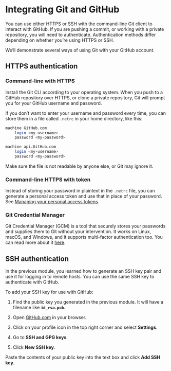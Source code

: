 # Integrating Git and GitHub
You can use either HTTPS or SSH with the command-line Git client to interact with GitHub. If you are pushing a commit, or working with a private repository, you will need to authenticate. Authentication methods differ depending on whether you’re using HTTPS or SSH.

We’ll demonstrate several ways of using Git with your GitHub account.

## HTTPS authentication

### Command-line with HTTPS
Install the Git CLI according to your operating system. When you push to a GitHub repository over HTTPS, or clone a private repository, Git will prompt you for your GitHub username and password.

If you don’t want to enter your username and password every time, you can store them in a file called `.netrc` in your home directory, like this:

```bash
machine GitHub.com
    login <my-username>
    password <my-password>

machine api.GitHub.com
    login <my-username>
    password <my-password>
```

Make sure the file is not readable by anyone else, or Git may ignore it.

### Command-line HTTPS with token
Instead of storing your password in plaintext in the `.netrc` file, you can generate a personal access token and use that in place of your password. See [Managing your personal access tokens](https://docs.github.com/en/authentication/keeping-your-account-and-data-secure/managing-your-personal-access-tokens).

### Git Credential Manager
Git Credential Manager (GCM) is a tool that securely stores your passwords and supplies them to Git without your intervention. It works on Linux, macOS, and Windows, and it supports multi-factor authentication too. You can read more about it [here](https://github.com/git-ecosystem/git-credential-manager).

## SSH authentication
In the previous module, you learned how to generate an SSH key pair and use it for logging in to remote hosts. You can use the same SSH key to authenticate with GitHub.

To add your SSH key for use with GitHub:

1. Find the public key you generated in the previous module. It will have a filename like **`id_rsa.pub`**.

2. Open [GitHub.com](https://github.com) in your browser.

3. Click on your profile icon in the top right corner and select **Settings**.

4. Go to **SSH and GPG keys**.

5. Click **New SSH key**.

Paste the contents of your public key into the text box and click **Add SSH key**.

